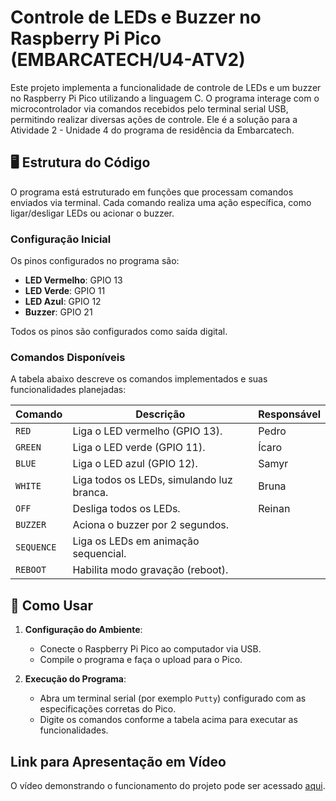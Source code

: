 # Controle de LEDs e Buzzer no Raspberry Pi Pico (EMBARCATECH/U4-ATV2)

Este projeto implementa a funcionalidade de controle de LEDs e um buzzer no Raspberry Pi Pico utilizando a linguagem C. O programa interage com o microcontrolador via comandos recebidos pelo terminal serial USB, permitindo realizar diversas ações de controle. Ele é a solução para a Atividade 2 - Unidade 4 do programa de residência da Embarcatech.

## 🖥️ Estrutura do Código

O programa está estruturado em funções que processam comandos enviados via terminal. Cada comando realiza uma ação específica, como ligar/desligar LEDs ou acionar o buzzer.

### Configuração Inicial

Os pinos configurados no programa são:
- **LED Vermelho**: GPIO 13
- **LED Verde**: GPIO 11
- **LED Azul**: GPIO 12
- **Buzzer**: GPIO 21

Todos os pinos são configurados como saída digital.

### Comandos Disponíveis

A tabela abaixo descreve os comandos implementados e suas funcionalidades planejadas:

| **Comando** | **Descrição**                                     | **Responsável** |
|-------------|---------------------------------------------------|-----------------|
| `RED`       | Liga o LED vermelho (GPIO 13).                    | Pedro           |
| `GREEN`     | Liga o LED verde (GPIO 11).                       | Ícaro           |
| `BLUE`      | Liga o LED azul (GPIO 12).                        | Samyr           |
| `WHITE`     | Liga todos os LEDs, simulando luz branca.         | Bruna           |
| `OFF`       | Desliga todos os LEDs.                            | Reinan          |
| `BUZZER`    | Aciona o buzzer por 2 segundos.                   |                 |
| `SEQUENCE`  | Liga os LEDs em animação sequencial.              |                 |
| `REBOOT`    | Habilita modo gravação (reboot).                  |                 |

## 🔧 Como Usar

1. **Configuração do Ambiente**:
   - Conecte o Raspberry Pi Pico ao computador via USB.
   - Compile o programa e faça o upload para o Pico.

2. **Execução do Programa**:
   - Abra um terminal serial (por exemplo `Putty`) configurado com as especificações corretas do Pico.
   - Digite os comandos conforme a tabela acima para executar as funcionalidades.

## Link para Apresentação em Vídeo

O vídeo demonstrando o funcionamento do projeto pode ser acessado [aqui](#).
